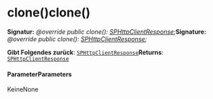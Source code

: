 # <a name="clone"></a><span data-ttu-id="9def9-101">clone()</span><span class="sxs-lookup"><span data-stu-id="9def9-101">clone()</span></span>






<span data-ttu-id="9def9-102">**Signatur:** _@override public clone(): [SPHttpClientResponse](../sp-http/sphttpclientresponse.md);_</span><span class="sxs-lookup"><span data-stu-id="9def9-102">**Signature:** _@override public clone(): [SPHttpClientResponse](../sp-http/sphttpclientresponse.md);_</span></span>

<span data-ttu-id="9def9-103">**Gibt Folgendes zurück**: [`SPHttpClientResponse`](../sp-http/sphttpclientresponse.md)</span><span class="sxs-lookup"><span data-stu-id="9def9-103">**Returns**: [`SPHttpClientResponse`](../sp-http/sphttpclientresponse.md)</span></span>





#### <a name="parameters"></a><span data-ttu-id="9def9-104">Parameter</span><span class="sxs-lookup"><span data-stu-id="9def9-104">Parameters</span></span>
<span data-ttu-id="9def9-105">Keine</span><span class="sxs-lookup"><span data-stu-id="9def9-105">None</span></span>


